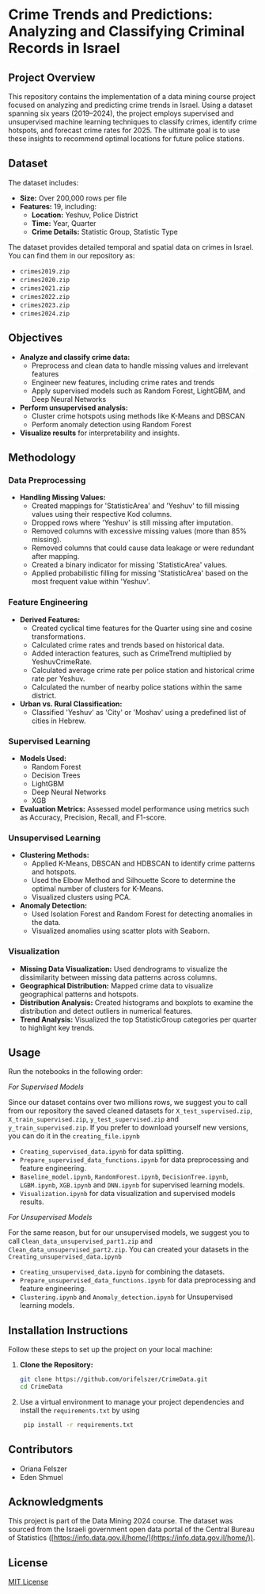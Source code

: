 # **Crime Trends and Predictions: Analyzing and Classifying Criminal Records in Israel**

## **Project Overview**
This repository contains the implementation of a data mining course project focused on analyzing and predicting crime trends in Israel. Using a dataset spanning six years (2019–2024), the project employs supervised and unsupervised machine learning techniques to classify crimes, identify crime hotspots, and forecast crime rates for 2025. The ultimate goal is to use these insights to recommend optimal locations for future police stations.

## **Dataset**
The dataset includes:
- **Size:** Over 200,000 rows per file
- **Features:** 19, including:
  - **Location:** Yeshuv, Police District
  - **Time:** Year, Quarter
  - **Crime Details:** Statistic Group, Statistic Type

The dataset provides detailed temporal and spatial data on crimes in Israel. You can find them in our repository as:
- `crimes2019.zip`
- `crimes2020.zip`
- `crimes2021.zip`
- `crimes2022.zip`
- `crimes2023.zip`
- `crimes2024.zip`

## **Objectives**
- **Analyze and classify crime data:**
  - Preprocess and clean data to handle missing values and irrelevant features
  - Engineer new features, including crime rates and trends
  - Apply supervised models such as Random Forest, LightGBM, and Deep Neural Networks
- **Perform unsupervised analysis:**
  - Cluster crime hotspots using methods like K-Means and DBSCAN
  - Perform anomaly detection using Random Forest
- **Visualize results** for interpretability and insights.

## **Methodology**

### **Data Preprocessing**
- **Handling Missing Values:** 
  - Created mappings for 'StatisticArea' and 'Yeshuv' to fill missing values using their respective Kod columns.
  - Dropped rows where 'Yeshuv' is still missing after imputation.
  - Removed columns with excessive missing values (more than 85% missing).
  - Removed columns that could cause data leakage or were redundant after mapping.
  - Created a binary indicator for missing 'StatisticArea' values.
  - Applied probabilistic filling for missing 'StatisticArea' based on the most frequent value within 'Yeshuv'.
  
### **Feature Engineering**
- **Derived Features:** 
  - Created cyclical time features for the Quarter using sine and cosine transformations.
  - Calculated crime rates and trends based on historical data.
  - Added interaction features, such as CrimeTrend multiplied by YeshuvCrimeRate.
  - Calculated average crime rate per police station and historical crime rate per Yeshuv.
  - Calculated the number of nearby police stations within the same district.
- **Urban vs. Rural Classification:**
  - Classified 'Yeshuv' as 'City' or 'Moshav' using a predefined list of cities in Hebrew.

### **Supervised Learning**
- **Models Used:**
  - Random Forest
  - Decision Trees
  - LightGBM
  - Deep Neural Networks
  - XGB
- **Evaluation Metrics:** Assessed model performance using metrics such as Accuracy, Precision, Recall, and F1-score.

### **Unsupervised Learning**
- **Clustering Methods:**
  - Applied K-Means, DBSCAN and HDBSCAN to identify crime patterns and hotspots.
  - Used the Elbow Method and Silhouette Score to determine the optimal number of clusters for K-Means.
  - Visualized clusters using PCA.
- **Anomaly Detection:**
  - Used Isolation Forest and Random Forest for detecting anomalies in the data.
  - Visualized anomalies using scatter plots with Seaborn.

### **Visualization**
- **Missing Data Visualization:** Used dendrograms to visualize the dissimilarity between missing data patterns across columns.
- **Geographical Distribution:** Mapped crime data to visualize geographical patterns and hotspots.
- **Distribution Analysis:** Created histograms and boxplots to examine the distribution and detect outliers in numerical features.
- **Trend Analysis:** Visualized the top StatisticGroup categories per quarter to highlight key trends.


## **Usage**

Run the notebooks in the following order:

 *For Supervised Models*

Since our dataset contains over two millions rows, we suggest you to call from our repository the saved cleaned datasets for `X_test_supervised.zip`, `X_train_supervised.zip`, `y_test_supervised.zip` and `y_train_supervised.zip`.
If you prefer to download yourself new versions, you can do it in the `creating_file.ipynb`

   - `Creating_supervised_data.ipynb` for data splitting.
   - `Prepare_supervised_data_functions.ipynb` for data preprocessing and feature engineering.
   - `Baseline_model.ipynb`, `RandomForest.ipynb`, `DecisionTree.ipynb`, `LGBM.ipynb`, `XGB.ipynb` and `DNN.ipynb` for supervised learning models.
   - `Visualization.ipynb` for data visualization and supervised models results.



*For Unsupervised Models* 

For the same reason, but for our unsupervised models, we suggest you to call `Clean_data_unsupervised_part1.zip` and `Clean_data_unsupervised_part2.zip`. 
You can created your datasets in the `Creating_unsupervised_data.ipynb`

   - `Creating_unsupervised_data.ipynb` for combining the datasets.
   - `Prepare_unsupervised_data_functions.ipynb` for data preprocessing and feature engineering.
   - `Clustering.ipynb` and `Anomaly_detection.ipynb` for Unsupervised learning models.



## **Installation Instructions**

Follow these steps to set up the project on your local machine:

1. **Clone the Repository:**
   ```sh
   git clone https://github.com/orifelszer/CrimeData.git
   cd CrimeData
2. Use a virtual environment to manage your project dependencies and install the `requirements.txt` by using
   
   ```sh
    pip install -r requirements.txt

## **Contributors**
- Oriana Felszer
- Eden Shmuel

## **Acknowledgments**
This project is part of the Data Mining 2024 course. The dataset was sourced from the Israeli government open data portal of the Central Bureau of Statistics ([https://info.data.gov.il/home/](https://info.data.gov.il/home/)).

## **License**
[MIT License](LICENSE)
